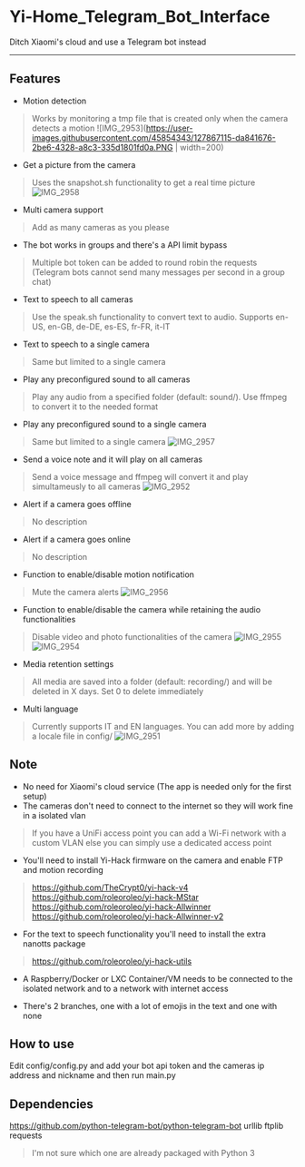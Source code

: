 # Yi-Home_Telegram_Bot_Interface
Ditch Xiaomi's cloud and use a Telegram bot instead
***
## Features
+ Motion detection
> Works by monitoring a tmp file that is created only when the camera detects a motion
![IMG_2953](https://user-images.githubusercontent.com/45854343/127867115-da841676-2be6-4328-a8c3-335d1801fd0a.PNG | width=200)

+ Get a picture from the camera
> Uses the snapshot.sh functionality to get a real time picture
![IMG_2958](https://user-images.githubusercontent.com/45854343/127867139-5e337947-62d4-4481-90c2-19cfc313a7fd.PNG)

+ Multi camera support
> Add as many cameras as you please

+ The bot works in groups and there's a API limit bypass
> Multiple bot token can be added to round robin the requests (Telegram bots cannot send many messages per second in a group chat)

+ Text to speech to all cameras
> Use the speak.sh functionality to convert text to audio. Supports en-US, en-GB, de-DE, es-ES, fr-FR, it-IT

+ Text to speech to a single camera
> Same but limited to a single camera

+ Play any preconfigured sound to all cameras
> Play any audio from a specified folder (default: sound/). Use ffmpeg to convert it to the needed format

+ Play any preconfigured sound to a single camera
> Same but limited to a single camera
![IMG_2957](https://user-images.githubusercontent.com/45854343/127867186-5a267597-7146-466e-94c9-2e5f4a35a371.PNG)

+ Send a voice note and it will play on all cameras
> Send a voice message and ffmpeg will convert it and play simultameusly to all cameras
![IMG_2952](https://user-images.githubusercontent.com/45854343/127867198-459bdc37-5f80-46c9-ae74-d636883a1e83.PNG)

+ Alert if a camera goes offline
> No description

+ Alert if a camera goes online
> No description

+ Function to enable/disable motion notification
> Mute the camera alerts
![IMG_2956](https://user-images.githubusercontent.com/45854343/127867218-77129b4d-50c4-448c-86bc-f7a7b9f1fd49.PNG)

+ Function to enable/disable the camera while retaining the audio functionalities
> Disable video and photo functionalities of the camera
![IMG_2955](https://user-images.githubusercontent.com/45854343/127867233-244d9274-6174-450a-8e65-cb3ea66bf6c0.PNG)
![IMG_2954](https://user-images.githubusercontent.com/45854343/127867248-46935386-5c8a-4da8-bbc0-16bbc97c595b.PNG)

+ Media retention settings
> All media are saved into a folder (default: recording/) and will be deleted in X days. Set 0 to delete immediately

+ Multi language
> Currently supports IT and EN languages. You can add more by adding a locale file in config/
![IMG_2951](https://user-images.githubusercontent.com/45854343/127867263-75aea1ab-ef87-4573-8309-32d1f37f02c8.PNG)


## Note
+ No need for Xiaomi's cloud service (The app is needed only for the first setup)
+ The cameras don't need to connect to the internet so they will work fine in a isolated vlan
> If you have a UniFi access point you can add a Wi-Fi network with a custom VLAN else you can simply use a dedicated access point

+ You'll need to install Yi-Hack firmware on the camera and enable FTP and motion recording
> https://github.com/TheCrypt0/yi-hack-v4
> https://github.com/roleoroleo/yi-hack-MStar
> https://github.com/roleoroleo/yi-hack-Allwinner
> https://github.com/roleoroleo/yi-hack-Allwinner-v2

+ For the text to speech functionality you'll need to install the extra nanotts package
> https://github.com/roleoroleo/yi-hack-utils

+ A Raspberry/Docker or LXC Container/VM needs to be connected to the isolated network and to a network with internet access

+ There's 2 branches, one with a lot of emojis in the text and one with none

## How to use
Edit config/config.py and add your bot api token and the cameras ip address and nickname and then run main.py

## Dependencies
https://github.com/python-telegram-bot/python-telegram-bot
urllib
ftplib
requests
> I'm not sure which one are already packaged with Python 3
